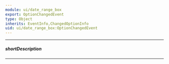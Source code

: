 ```yaml
---
module: ui/date_range_box
export: OptionChangedEvent
type: Object
inherits: EventInfo,ChangedOptionInfo
uid: ui/date_range_box:OptionChangedEvent
---
```

---
##### shortDescription
<!-- Description goes here -->

---
<!-- Description goes here -->